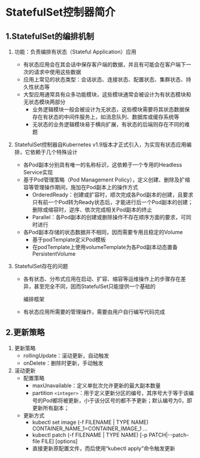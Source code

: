 # StatefulSet控制器简介

## 1.StatefulSet的编排机制

1. 功能：负责编排有状态（Stateful Application）应用

   - 有状态应用会在其会话中保存客户端的数据，并且有可能会在客户端下一次的请求中使用这些数据
   - 应用上常见的状态类型：会话状态、连接状态、配置状态、集群状态、持久性状态等
   - 大型应用通常具有众多功能模块，这些模块通常会被设计为有状态模块和无状态模块两部分
     - 业务逻辑模块一般会被设计为无状态，这些模块需要将其状态数据保存在有状态的中间件服务上，如消息队列、数据库或缓存系统等
     - 无状态的业务逻辑模块易于横向扩展，有状态的后端则存在不同的难题

2. StatefulSet控制器自Kubernetes v1.9版本才正式引入，为实现有状态应用编排，它依赖于几个特殊设计

   - 各Pod副本分别具有唯一的名称标识，这依赖于一个专用的Headless Service实现
   - 基于Pod管理策略（Pod Management Policy），定义创建、删除及扩缩容等管理操作期间，施加在Pod副本上的操作方式
     - OrderedReady：创建或扩容时，顺次完成各Pod副本的创建，且要求只有前一个Pod转为Ready状态后，才能进行后一个Pod副本的创建；删除或缩容时，逆序、依次完成相关Pod副本的终止
     - Parallel：各Pod副本的创建或删除操作不存在顺序方面的要求，可同时进行
   - 各Pod副本存储的状态数据并不相同，因而需要专用且稳定的Volume
     - 基于podTemplate定义Pod模板
     - 在podTemplate上使用volumeTemplate为各Pod副本动态置备PersistentVolume

3. StatefulSet存在的问题

   - 各有状态、分布式应用在启动、扩容、缩容等运维操作上的步骤存在差异，甚至完全不同，因而StatefulSet只能提供一个基础的

     编排框架

   - 有状态应用所需要的管理操作，需要由用户自行编写代码完成

## 2.更新策略

1. 更新策略
   - rollingUpdate：滚动更新，自动触发
   - onDelete：删除时更新，手动触发
2. 滚动更新
   - 配置策略
     - maxUnavailable：定义单批次允许更新的最大副本数量
     - partition `<integer>`：用于定义更新分区的编号，其序号大于等于该编号的Pod都将被更新，小于该分区号的都不予更新；默认编号为0，即更新所有副本；
   - 更新方式
     -  kubectl set image (-f FILENAME | TYPE NAME) CONTAINER_NAME_1=CONTAINER_IMAGE_1 ...
     - kubectl patch (-f FILENAME | TYPE NAME) [-p PATCH|--patch-file FILE] [options]
     - 直接更新原配置文件，而后使用“kubectl apply”命令触发更新



